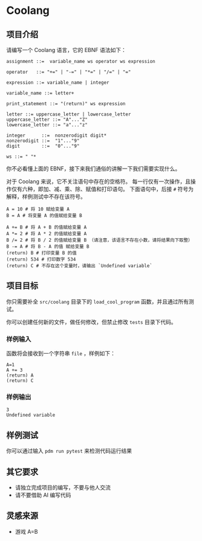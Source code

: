 # Coolang

## 项目介绍

请编写一个 Coolang 语言，它的 EBNF 语法如下：

```ebnf
assignment ::=  variable_name ws operator ws expression

operator   ::= "+=" | "-=" | "*=" | "/=" | "="

expression ::= variable_name | integer

variable_name ::= letter+

print_statement ::= "(return)" ws expression

letter ::= uppercase_letter | lowercase_letter
uppercase_letter ::= "A"..."Z"
lowercase_letter ::= "a"..."z"

integer      ::=  nonzerodigit digit*
nonzerodigit ::=  "1"..."9"
digit        ::=  "0"..."9"

ws ::= " "*
```
你不必看懂上面的 EBNF，接下来我们通俗的讲解一下我们需要实现什么。

对于 Coolang 来说，它不关注语句中存在的空格符。
每一行仅有一次操作，且操作仅有六种，即加、减、乘、除、赋值和打印语句。
下面语句中，后接 `#` 符号为解释，样例测试中不存在该符号。

```
A = 10 # 将 10 赋给变量 A
B = A # 将变量 A 的值赋给变量 B

A += B # 将 A + B 的值赋给变量 A
A *= 2 # 将 A * 2 的值赋给变量 A
B /= 2 # 将 B / 2 的值赋给变量 B （请注意，该语言不存在小数，请将结果向下取整）
B -= A # 将 B - A 的值 赋给变量 B
(return) B # 打印变量 B 的值
(return) 534 # 打印数字 534
(return) C # 不存在这个变量时，请输出 `Undefined variable`
```

## 项目目标

你只需要补全 `src/coolang` 目录下的 `load_cool_program` 函数，并且通过所有测试。

你可以创建任何新的文件，做任何修改，但禁止修改 `tests` 目录下代码。

### 样例输入
函数将会接收到一个字符串 `file` ，样例如下：

```
A=1
A += 3
(return) A
(return) C
```

### 样例输出

```
3
Undefined variable
```

## 样例测试

你可以通过输入 `pdm run pytest` 来检测代码运行结果

## 其它要求

- 请独立完成项目的编写，不要与他人交流
- 请不要借助 AI 编写代码

## 灵感来源

- 游戏 A=B